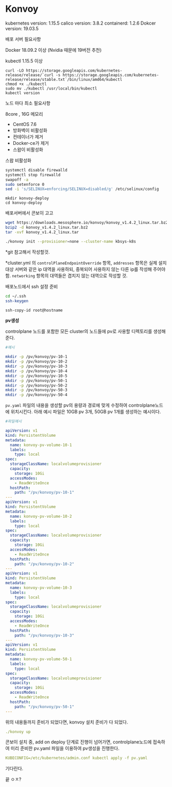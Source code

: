 # Konvoy

kubernetes version: 1.15.5 calico version: 3.8.2 containerd: 1.2.6 Dokcer version: 19.03.5

배포 서버 필요사항

Docker 18.09.2 이상 (Nvidia 때문에 19버전 추천)

kubectl 1.15.5 이상

```
curl -LO https://storage.googleapis.com/kubernetes-release/release/`curl -s https://storage.googleapis.com/kubernetes-release/release/stable.txt`/bin/linux/amd64/kubectl
chmod +x ./kubectl
sudo mv ./kubectl /usr/local/bin/kubectl
kubectl version
```

노드 마다 최소 필요사항

8core , 16G 메모리

- CentOS 7.6
- 방화벽이 비활성화
- 컨테이너가 제거
- Docker-ce가 제거
- 스왑이 비활성화

스왑 비활성화

```bash
systemctl disable firewalld
systemctl stop firewalld
swapoff -a
sudo setenforce 0
sed -i 's/SELINUX=enforcing/SELINUX=disabled/g' /etc/selinux/config 
```

```
mkdir konvoy-deploy
cd konvoy-deploy
```

배포서버에서 콘보이 고고

```bash
wget https://downloads.mesosphere.io/konvoy/konvoy_v1.4.2_linux.tar.bz2
bzip2 -d konvoy_v1.4.2_linux.tar.bz2
tar -xvf konvoy_v1.4.2_linux.tar
```

```bash
./konvoy init --provisioner=none --cluster-name kbsys-k8s
```

*git 참고해서 작성할것.

*cluster.yml 의 `controlPlaneEndpointOverride` 항목, `addresses` 항목은 실제 설치 대상 서버와 같은 ip 대역을 사용하되, 중복되어 사용하지 않는 다른 ip를 작성해 주어야 함. `networking` 항목의 대역들은 겹치지 않는 대역으로 작성할 것.

배포노드에서 ssh 설정 준비

```bash
cd ~/.ssh
ssh-keygen
```

```bash
ssh-copy-id root@hostname
```

**pv생성**

controlplane 노드를 포함한 모든 cluster의 노드들에 pv로 사용할 디렉토리를 생성해준다.

```bash
#예시

mkdir -p /pv/konvoy/pv-10-1
mkdir -p /pv/konvoy/pv-10-2
mkdir -p /pv/konvoy/pv-10-3
mkdir -p /pv/konvoy/pv-10-4
mkdir -p /pv/konvoy/pv-10-5
mkdir -p /pv/konvoy/pv-50-1
mkdir -p /pv/konvoy/pv-50-2
mkdir -p /pv/konvoy/pv-50-3
mkdir -p /pv/konvoy/pv-50-4
```

`pv.yaml` 파일의 내용을 생성할 pv의 용량과 경로에 맞게 수정하여 controlplane노드에 위치시킨다. 아래 예시 파일은 10GB pv 3개, 50GB pv 1개를 생성하는 예시이다.

```yaml
#파일예시

apiVersion: v1
kind: PersistentVolume
metadata:
  name: konvoy-pv-volume-10-1
  labels:
    type: local
spec:
  storageClassName: localvolumeprovisioner
  capacity:
    storage: 10Gi
  accessModes:
    - ReadWriteOnce
  hostPath:
    path: "/pv/konvoy/pv-10-1"
---
apiVersion: v1
kind: PersistentVolume
metadata:
  name: konvoy-pv-volume-10-2
  labels:
    type: local
spec:
  storageClassName: localvolumeprovisioner
  capacity:
    storage: 10Gi
  accessModes:
    - ReadWriteOnce
  hostPath:
    path: "/pv/konvoy/pv-10-2"
---
apiVersion: v1
kind: PersistentVolume
metadata:
  name: konvoy-pv-volume-10-3
  labels:
    type: local
spec:
  storageClassName: localvolumeprovisioner
  capacity:
    storage: 10Gi
  accessModes:
    - ReadWriteOnce
  hostPath:
    path: "/pv/konvoy/pv-10-3"
---
apiVersion: v1
kind: PersistentVolume
metadata:
  name: konvoy-pv-volume-50-1
  labels:
    type: local
spec:
  storageClassName: localvolumeprovisioner
  capacity:
    storage: 10Gi
  accessModes:
    - ReadWriteOnce
  hostPath:
    path: "/pv/konvoy/pv-50-1"
---
```

위의 내용들까지 준비가 되었다면, konvoy 설치 준비가 다 되었다.

```yaml
./konvoy up
```

콘보이 설치 중, add on deploy 단계로 진행이 넘어가면, controlplane노드에 접속하여 미리 준비한 pv.yaml 파일을 이용하여 pv생성을 진행한다.

```yaml
KUBECONFIG=/etc/kubernetes/admin.conf kubectl apply -f pv.yaml
```

기다린다.

끝 ㅇㅈ?
